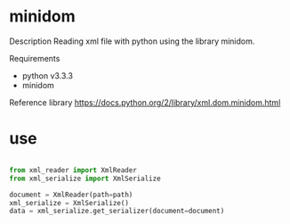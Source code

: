 minidom
=======

Description
Reading xml file with python using the library minidom.

Requirements
* python v3.3.3
* minidom

Reference library
https://docs.python.org/2/library/xml.dom.minidom.html

use
===

```python

from xml_reader import XmlReader
from xml_serialize import XmlSerialize

document = XmlReader(path=path)
xml_serialize = XmlSerialize()
data = xml_serialize.get_serializer(document=document)

```
